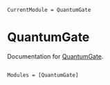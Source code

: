 ```@meta
CurrentModule = QuantumGate
```

# QuantumGate

Documentation for [QuantumGate](https://github.com/Shoichiro-Tsutsui/QuantumGate.jl).

```@index
```

```@autodocs
Modules = [QuantumGate]
```
